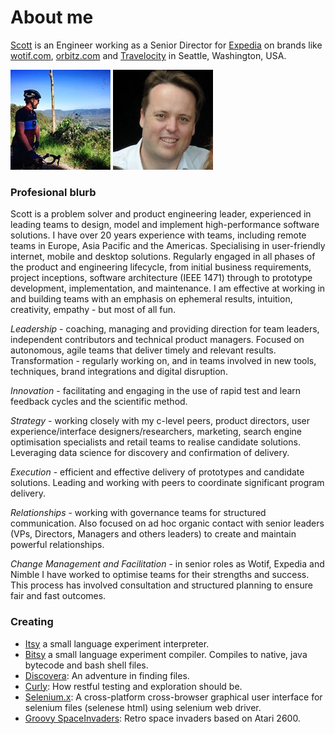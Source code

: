 # About me

[Scott](https://au.linkedin.com/in/scottjhorn) is an Engineer working as a Senior Director for [Expedia](http://expedia.com) on brands like [wotif.com](http://wotif.com), [orbitz.com](http://www.orbitz.com) and [Travelocity](http://www.travelocity.com) in Seattle, Washington, USA. 

![Scott on Mt Nebo picture](img/nebo.jpeg "Looking out of Mt Nebo")
![Scott's profile image](img/profile.jpg "Scott's profile image")

### Profesional blurb

Scott is a problem solver and product engineering leader, experienced in leading teams to design, model and implement high-performance software solutions. I have over 20 years experience with teams, including remote teams in Europe, Asia Pacific and the Americas. Specialising in user-friendly internet, mobile and desktop solutions. Regularly engaged in all phases of the product and engineering lifecycle, from initial business requirements, project inceptions, software architecture (IEEE 1471) through to prototype development, implementation, and maintenance. I am effective at working in and building teams with an emphasis on ephemeral results, intuition, creativity, empathy - but most of all fun.

*Leadership* - coaching, managing and providing direction for team leaders, independent contributors and technical product managers. Focused on autonomous, agile teams that deliver timely and relevant results.
Transformation - regularly working on, and in teams involved in new tools, techniques, brand integrations and digital disruption.

*Innovation* - facilitating and engaging in the use of rapid test and learn feedback cycles and the scientific method.

*Strategy* - working closely with my c-level peers, product directors, user experience/interface designers/researchers, marketing, search engine optimisation specialists and retail teams to realise candidate solutions. Leveraging data science for discovery and confirmation of delivery.

*Execution* - efficient and effective delivery of prototypes and candidate solutions. Leading and working with peers to coordinate significant program delivery.

*Relationships* - working with governance teams for structured communication. Also focused on ad hoc organic contact with senior leaders (VPs, Directors, Managers and others leaders) to create and maintain powerful relationships.

*Change Management and Facilitation* - in senior roles as Wotif, Expedia and Nimble I have worked to optimise teams for their strengths and success. This process has involved consultation and structured planning to ensure fair and fast outcomes.


### Creating

* [Itsy](https://github.com/sjhorn/itsy-lang) a small language experiment interpreter.
* [Bitsy](https://github.com/sjhorn/bitsy-lang) a small language experiment compiler. Compiles to native, java bytecode and bash shell files.
* [Discovera](https://github.com/sjhorn/discovera): An adventure in finding files.
* [Curly](https://github.com/sjhorn/curly): How restful testing and exploration should be.
* [Selenium.x](https://github.com/sjhorn/selenium.x): A cross-platform cross-browser graphical user interface for selenium files (selenese html) using selenium web driver.
* [Groovy SpaceInvaders](https://github.com/sjhorn/SpaceInvaders): Retro space invaders based on Atari 2600.                        



